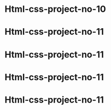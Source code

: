 # Html-css-project-no-10
# Html-css-project-no-11
# Html-css-project-no-11
# Html-css-project-no-11
# Html-css-project-no-11
